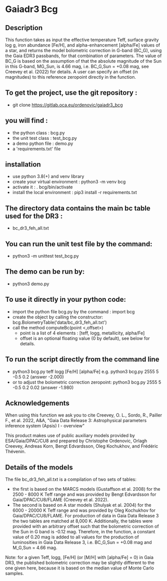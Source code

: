 # Gaiadr3 Bcg

## Description
This function takes as input the effective temperature Teff, surface gravity log g, iron abundance [Fe/H], and alpha-enhancement [alpha/Fe] values of a star, and returns the model bolometric correction in G-band (BC_G), using the Gaia EDR3 passbands, for that combination of parameters. The value of BC_G is based on the assumption of that the absolute magnitude of the Sun in this G-band, MG_Sun, is 4.66 mag, i.e. BC_G,Sun = +0.08 mag, see Creevey et al. (2022) for details. A user can specify an offset (in magnitudes) to this reference zeropoint directly in the function.

## To get the project, use the git repository : 
* git clone https://gitlab.oca.eu/ordenovic/gaiadr3_bcg

## you will find :
* the python class : bcg.py
* the unit test class : test_bcg.py
* a demo python file : demo.py
* a 'requirements.txt' file

## installation
* use python 3.8(+) and venv library
* create your virtual environment : python3 -m venv bcg
* activate it : . bcg/bin/activate
* install the local environment : pip3 install -r requirements.txt

## The directory data contains the main bc table used for the DR3 : 
* bc_dr3_feh_all.txt

## You can run the unit test file by the command:
* python3 -m unittest test_bcg.py

## The demo can be run by:
* python3 demo.py

## To use it directly in your python code:
* import the python file bcg.py by the command : import bcg
* create the object by calling the constructor: bcg.BolometryTable('data/bc_dr3_feh_all.txt')
* call the method computeBc(point <,offset>)
    * point is a list of 4 elements : [teff, logg, metallicity, alpha/Fe]
    * offset is an optional floating value (0 by default), see below for details.

## To run the script directly from the command line
* python3 bcg.py teff logg [Fe/H] [alpha/Fe]  e.g. python3 bcg.py 2555 5 -0.5 0.2  (answer -2.000)
* or to adjust the bolometric correction zeropoint: python3 bcg.py 2555 5 -0.5 0.2 0.02 (answer -1.980)

## Acknowledgements
When using this function we ask you to cite Creevey, O. L., Sordo, R., Pailler F., et al. 2022, A&A, "Gaia Data Release 3: Astrophysical parameters inference system (Apsis) I - overview"

This product makes use of public auxiliary models provided by ESA/Gaia/DPAC/CU8 and prepared by Christophe Ordenovic, Orlagh Creevey, Andreas Korn, Bengt Edvardsson, Oleg Kochukhov, and Frédéric Thévenin.

## Details of the models
The file bc_dr3_feh_all.txt is a compilation of two sets of tables: 
* the first is based on the MARCS models (Gustaffson et al. 2008) for the 2500 - 8000 K Teff range and was provided by Bengt Edvardsson for Gaia/DPAC/CU8/FLAME (Creevey et al. 2022). 
* The second is based on A star models (Shulyak et al. 2004) for the 6000 - 20000 K Teff range and was provided by Oleg Kochukhov for Gaia/DPAC/CU8/FLAME. 
For production of data in Gaia Data Release 3 the two tables are matched at 8,000 K.  Additionally, the tables were provided with an arbitrary offset such that the bolometric correction of the Sun in G band is -0.12 mag.  Therefore, in the function, a constant value of 0.20 mag is added to all values for the production of luminosities in Gaia Data Release 3, i.e. BC_G,Sun = +0.08 mag and M_G,Sun = 4.66 mag.


Note: for a given Teff, logg, [Fe/H] (or [M/H] with [alpha/Fe] = 0) in Gaia DR3, the published bolometric correction may be slightly different to the one given here, because it is based on the median value of Monte Carlo samples. 



